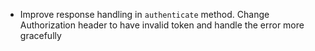 

- Improve response handling in `authenticate` method. Change Authorization header to have invalid token and handle the error more gracefully